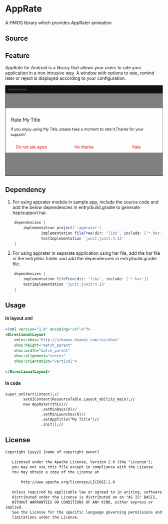 # AppRate

A HMOS library which provides AppRater animation

## Source


## Feature
AppRate for Android is a library that allows your users to rate your application in a non intrusive way.
 A window with options to rate, remind later or reject is displayed according to your configuration.

<img src="screenshots/Screenshot (2524).png">


## Dependency
1. For using apprater module in sample app, include the source code and add the below dependencies in entry/build.gradle to generate hap/support.har.
```groovy
	dependencies {
		implementation project(':apprater')
                implementation fileTree(dir: 'libs', include: ['*.har'])
                testImplementation 'junit:junit:4.13'
	}
```
2. For using apprater in separate application using har file, add the har file in the entry/libs folder and add the dependencies in entry/build.gradle file.
```groovy
	dependencies {
		implementation fileTree(dir: 'libs', include: ['*.har'])
		testImplementation 'junit:junit:4.13'
	}
```

## Usage

#### In layout.xml
```xml
<?xml version="1.0" encoding="utf-8"?>
<DirectionalLayout
    xmlns:ohos="http://schemas.huawei.com/res/ohos"
    ohos:height="match_parent"
    ohos:width="match_parent"
    ohos:alignment="center"
    ohos:orientation="vertical">

</DirectionalLayout>
```

#### In code
```
super.onStart(intent);//
        setUIContent(ResourceTable.Layout_ability_main);//
        new AppRater(this)//
                .setMinDays(0)//
                .setMinLaunches(0)//
                .setAppTitle("My Title")//
                .init();//

```

## License
```
Copyright [yyyy] [name of copyright owner]

   Licensed under the Apache License, Version 2.0 (the "License");
   you may not use this file except in compliance with the License.
   You may obtain a copy of the License at

       http://www.apache.org/licenses/LICENSE-2.0

   Unless required by applicable law or agreed to in writing, software
   distributed under the License is distributed on an "AS IS" BASIS,
   WITHOUT WARRANTIES OR CONDITIONS OF ANY KIND, either express or implied.
   See the License for the specific language governing permissions and
   limitations under the License.
```
